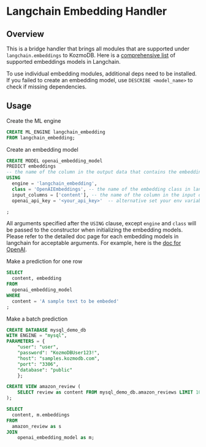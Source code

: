 # Langchain Embedding Handler

## Overview

This is a bridge handler that brings all modules that are supported under
`langchain.embeddings` to KozmoDB. Here is a [comprehensive list](https://python.langchain.com/docs/integrations/text_embedding/) of supported embeddings models in Langchain.

To use individual embedding modules, additional deps need to be installed.
If you failed to create an embedding model, use `DESCRIBE <model_name>` to check if missing dependencies.

## Usage

Create the ML engine
```sql
CREATE ML_ENGINE langchain_embedding
FROM langchain_embedding;
```

Create an embedding model
```sql
CREATE MODEL openai_embedding_model
PREDICT embeddings
-- the name of the column in the output data that contains the embedding vectors
USING
  engine = 'langchain_embedding',
  class = 'OpenAIEmbeddings', -- the name of the embedding class in langchain.embeddings, alternatively, you can also use 'openai' instead
  input_columns = ['content'], -- the name of the column in the input data that contains the text info. You can specify multiple columns if they all contain text info to be embeded
  openai_api_key = '<your_api_key>'  -- alternative set your env variable OPEN_AI_API_KEY on the machine that runs KozmoDB

;
```
All arguments specified after the `USING` clause, except `engine` and `class` will be passed to the constructor when initializing the embedding models. Please refer to the detailed doc page for each embedding models in langchain for acceptable arguments. For example, here is the [doc for OpenAI](https://api.python.langchain.com/en/latest/embeddings/langchain.embeddings.openai.OpenAIEmbeddings.html).

Make a prediction for one row
```sql
SELECT
  content, embedding
FROM
  openai_embedding_model
WHERE
  content = 'A sample text to be embeded'
;

```

Make a batch prediction
```sql
CREATE DATABASE mysql_demo_db
WITH ENGINE = "mysql",
PARAMETERS = {
    "user": "user",
    "password": "KozmoDBUser123!",
    "host": "samples.kozmodb.com",
    "port": "3306",
    "database": "public"
    };

CREATE VIEW amazon_review (
    SELECT review as content FROM mysql_demo_db.amazon_reviews LIMIT 10
);

SELECT
  content, m.embeddings
FROM
  amazon_review as s
JOIN
    openai_embedding_model as m;
```
